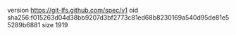 version https://git-lfs.github.com/spec/v1
oid sha256:f015263d04d38bb9207d3bf2773c81ed68b8230169a540d95de81e55289b6881
size 1919

